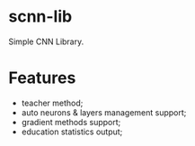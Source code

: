 # scnn-lib
Simple CNN Library.

# Features
 - teacher method;
 - auto neurons & layers management support;
 - gradient methods support;
 - education statistics output;
